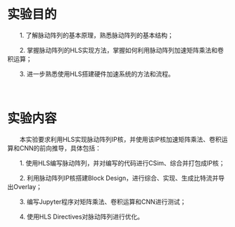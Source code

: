 # 实验目的

&emsp;&emsp;1. 了解脉动阵列的基本原理，熟悉脉动阵列的基本结构；

&emsp;&emsp;2. 掌握脉动阵列的HLS实现方法，掌握如何利用脉动阵列加速矩阵乘法和卷积运算；

&emsp;&emsp;3. 进一步熟悉使用HLS搭建硬件加速系统的方法和流程。

&emsp;&emsp;

# 实验内容

&emsp;&emsp;本实验要求利用HLS实现脉动阵列IP核，并使用该IP核加速矩阵乘法、卷积运算和CNN的前向推导，具体包括：

&emsp;&emsp;1. 使用HLS编写脉动阵列，并对编写的代码进行CSim、综合并打包成IP核；

&emsp;&emsp;2. 利用脉动阵列IP核搭建Block Design，进行综合、实现、生成比特流并导出Overlay；

&emsp;&emsp;3. 编写Jupyter程序对矩阵乘法、卷积运算和CNN进行测试；

&emsp;&emsp;4. 使用HLS Directives对脉动阵列进行优化。
